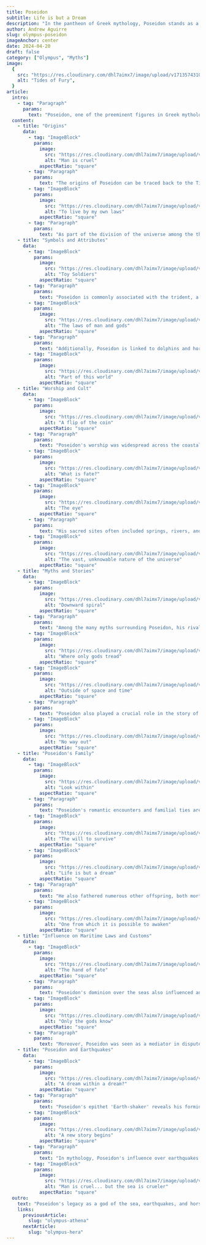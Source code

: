 ```yaml
---
title: Poseidon
subtitle: Life is but a Dream
description: "In the pantheon of Greek mythology, Poseidon stands as a towering figure, ruling over the oceans with his mighty trident. Known as the god of the sea, earthquakes, and horses, his influence pervades the natural world, where his temper can stir waves into towering fury or calm the deepest waters. Alongside his brothers Zeus and Hades, he forms a trio of deities that govern the upper world, the underworld, and the watery depths"
author: Andrew Aguirre
slug: olympus-poseidon
imageAnchor: center
date: 2024-04-20
draft: false
category: ["Olympus", "Myths"]
image:
  {
    src: "https://res.cloudinary.com/dhl7aimx7/image/upload/v1713574310/001_w1oahh.webp",
    alt: "Tides of Fury",
  }
article:
  intro:
    - tag: "Paragraph"
      params:
        text: "Poseidon, one of the preeminent figures in Greek mythology, is revered as the god of the sea, earthquakes, and horses. His dominion over these elements marks him as a powerful and temperamental deity, whose moods could shape the world of gods and men alike. As a brother of Zeus and Hades, Poseidon played a pivotal role in the pantheon of Olympus, often depicted with his trident which he used to raise storms, calm waters, and shake the earth."
  content:
    - title: "Origins"
      data:
        - tag: "ImageBlock"
          params:
            image:
              src: "https://res.cloudinary.com/dhl7aimx7/image/upload/v1713574310/002_e0eog2.webp"
              alt: "Man is cruel"
            aspectRatio: "square"
        - tag: "Paragraph"
          params:
            text: "The origins of Poseidon can be traced back to the Titans, as he is the son of Cronus and Rhea. Like his siblings, he was swallowed by Cronus at birth but later saved by Zeus. This early turmoil set the stage for Poseidon's fierce and formidable nature. His rescue and subsequent rise among the Olympian gods are emblematic of his enduring will and power, establishing him as a deity not to be crossed lightly."
        - tag: "ImageBlock"
          params:
            image:
              src: "https://res.cloudinary.com/dhl7aimx7/image/upload/v1713574310/003_v2hu5l.webp"
              alt: "To live by my own laws"
            aspectRatio: "square"
        - tag: "Paragraph"
          params:
            text: "As part of the division of the universe among the three brothers, Poseidon received the sea as his realm. This allotment was not random but a reflection of his tempestuous and fluid nature, akin to the ever-changing seas. His control over the vast oceanic domains underscores his expansive influence, which stretches as far as the water flows."
    - title: "Symbols and Attributes"
      data:
        - tag: "ImageBlock"
          params:
            image:
              src: "https://res.cloudinary.com/dhl7aimx7/image/upload/v1713574310/004_vpjod8.webp"
              alt: "Toy Soldiers"
            aspectRatio: "square"
        - tag: "Paragraph"
          params:
            text: "Poseidon is commonly associated with the trident, a three-pronged spear that epitomizes his rule over the seas. This powerful weapon was not only a tool of war but also a means to stir and calm the waters, demonstrating his dual nature as a creator and destroyer. The trident stands as a symbol of his sovereignty and his ability to harness the sea's vast energies."
        - tag: "ImageBlock"
          params:
            image:
              src: "https://res.cloudinary.com/dhl7aimx7/image/upload/v1713574310/005_b7ljhe.webp"
              alt: "The laws of man and gods"
            aspectRatio: "square"
        - tag: "Paragraph"
          params:
            text: "Additionally, Poseidon is linked to dolphins and horses, creatures that represent speed, grace, and intelligence. The connection to horses is seen in his creation of the first horse, Pegasus, a mythical creature that further ties him to aspects of the sky and sea. These associations highlight Poseidon's multi-faceted identity as a god of more than just the water but also of creatures that embody the freedom and power of their respective realms."
        - tag: "ImageBlock"
          params:
            image:
              src: "https://res.cloudinary.com/dhl7aimx7/image/upload/v1713574310/006_saq9n2.webp"
              alt: "Part of this world"
            aspectRatio: "square"
    - title: "Worship and Cult"
      data:
        - tag: "ImageBlock"
          params:
            image:
              src: "https://res.cloudinary.com/dhl7aimx7/image/upload/v1713574310/007_l4zivh.webp"
              alt: "A flip of the coin"
            aspectRatio: "square"
        - tag: "Paragraph"
          params:
            text: "Poseidon's worship was widespread across the coastal and island regions of Greece, with numerous temples dedicated to honoring him. The city of Corinth, in particular, was a major center for his cult, where the Isthmian Games were held in his honor. These games, similar in prestige to the Olympic Games, featured contests in athletics and equestrian events, celebrating his connection to horses and athletic prowess."
        - tag: "ImageBlock"
          params:
            image:
              src: "https://res.cloudinary.com/dhl7aimx7/image/upload/v1713574310/008_x6gwj1.webp"
              alt: "What is fate?"
            aspectRatio: "square"
        - tag: "ImageBlock"
          params:
            image:
              src: "https://res.cloudinary.com/dhl7aimx7/image/upload/v1713574310/009_eehj54.webp"
              alt: "The eye"
            aspectRatio: "square"
        - tag: "Paragraph"
          params:
            text: "His sacred sites often included springs, rivers, and other water bodies, emphasizing his link to water as a life-giving and destructive force. Rituals and offerings were made to appease him, particularly by sailors seeking his favor for safe voyages and by those affected by earthquakes and storms. His influence was both feared and revered, making him an integral part of the lives of those who dwelt near the sea."
        - tag: "ImageBlock"
          params:
            image:
              src: "https://res.cloudinary.com/dhl7aimx7/image/upload/v1713574310/010_xk2fe8.webp"
              alt: "The vast, unknowable nature of the universe"
            aspectRatio: "square"
    - title: "Myths and Stories"
      data:
        - tag: "ImageBlock"
          params:
            image:
              src: "https://res.cloudinary.com/dhl7aimx7/image/upload/v1713574310/011_wbprrt.webp"
              alt: "Downward spiral"
            aspectRatio: "square"
        - tag: "Paragraph"
          params:
            text: "Among the many myths surrounding Poseidon, his rivalry with Athena for the patronage of Athens stands out. They competed by offering gifts to the city, with Poseidon striking the Acropolis to create a spring, while Athena offered the olive tree, a symbol of peace and prosperity. Athena's gift was deemed more valuable, leading to her becoming the patroness of the city, a tale that underscores the competitive nature of the gods."
        - tag: "ImageBlock"
          params:
            image:
              src: "https://res.cloudinary.com/dhl7aimx7/image/upload/v1713574311/012_gey3yq.webp"
              alt: "Where only gods tread"
            aspectRatio: "square"
        - tag: "ImageBlock"
          params:
            image:
              src: "https://res.cloudinary.com/dhl7aimx7/image/upload/v1713574311/013_doyjly.webp"
              alt: "Outside of space and time"
            aspectRatio: "square"
        - tag: "Paragraph"
          params:
            text: "Poseidon also played a crucial role in the story of the Trojan War. He was deeply involved, often coming to the aid of the Greeks and using his powers to influence the battle's course. His participation in these legendary events shows his active interest in the affairs of mortals, shaping their fates according to his will and whims."
        - tag: "ImageBlock"
          params:
            image:
              src: "https://res.cloudinary.com/dhl7aimx7/image/upload/v1713574311/014_pukbuu.webp"
              alt: "No way out"
            aspectRatio: "square"
    - title: "Poseidon's Family"
      data:
        - tag: "ImageBlock"
          params:
            image:
              src: "https://res.cloudinary.com/dhl7aimx7/image/upload/v1713574311/015_dsipfb.webp"
              alt: "Look within"
            aspectRatio: "square"
        - tag: "Paragraph"
          params:
            text: "Poseidon's romantic encounters and familial ties are as tumultuous as the seas he ruled. His wife, Amphitrite, a Nereid, initially fled from his advances, but Poseidon eventually won her over. Together, they had several children, including Triton, a merman who inherited his father's dominion over the sea. These relationships are reflective of Poseidon's passionate and persistent nature."
        - tag: "ImageBlock"
          params:
            image:
              src: "https://res.cloudinary.com/dhl7aimx7/image/upload/v1713574311/016_x9xhud.webp"
              alt: "The will to survive"
            aspectRatio: "square"
        - tag: "ImageBlock"
          params:
            image:
              src: "https://res.cloudinary.com/dhl7aimx7/image/upload/v1713574311/017_epxyvc.webp"
              alt: "Life is but a dream"
            aspectRatio: "square"
        - tag: "Paragraph"
          params:
            text: "He also fathered numerous other offspring, both mortal and divine, through liaisons with various goddesses and mortals. These children often possessed characteristics of their father, such as strength, wildness, and a connection to horses or the sea. His expansive family tree intertwines with many other myths and legends, spreading his influence across various narratives within Greek mythology."
        - tag: "ImageBlock"
          params:
            image:
              src: "https://res.cloudinary.com/dhl7aimx7/image/upload/v1713574311/018_usm2uf.webp"
              alt: "One from which it is possible to awaken"
            aspectRatio: "square"
    - title: "Influence on Maritime Laws and Customs"
      data:
        - tag: "ImageBlock"
          params:
            image:
              src: "https://res.cloudinary.com/dhl7aimx7/image/upload/v1713574311/019_nhxggt.webp"
              alt: "The hand of fate"
            aspectRatio: "square"
        - tag: "Paragraph"
          params:
            text: "Poseidon's dominion over the seas also influenced ancient maritime laws and customs, reflecting his status as the protector and challenger of sailors and fishermen. His mythological role as the arbiter of the seas was deeply interwoven with the development of laws that governed navigation and fishing, which were essential for the survival and prosperity of seafaring cultures. These laws often carried religious overtones, with oaths and ceremonies invoking Poseidon's name to ensure safe passage and bountiful catches."
        - tag: "ImageBlock"
          params:
            image:
              src: "https://res.cloudinary.com/dhl7aimx7/image/upload/v1713574311/020_mbs2le.webp"
              alt: "Only the gods know"
            aspectRatio: "square"
        - tag: "Paragraph"
          params:
            text: "Moreover, Poseidon was seen as a mediator in disputes related to the sea, and his favor was sought in judicial matters where the ocean was a contentious element. This aspect of Poseidon as a lawgiver and a peacekeeper among seafarers shows how deeply the mythological and the practical were linked in ancient Greek society. It highlights how the gods, particularly Poseidon, were not just figures of worship but also central to the everyday lives and governance of the people who looked to them for guidance and protection."
    - title: "Poseidon and Earthquakes"
      data:
        - tag: "ImageBlock"
          params:
            image:
              src: "https://res.cloudinary.com/dhl7aimx7/image/upload/v1713574312/021_zstvma.webp"
              alt: "A dream within a dream?"
            aspectRatio: "square"
        - tag: "Paragraph"
          params:
            text: "Poseidon's epithet 'Earth-shaker' reveals his formidable control over earthquakes, an aspect of his power that instilled awe and fear among the ancients. He wielded this ability to shake the very foundations of the earth, often using it to express his displeasure or to assert his presence among gods and mortals. This connection to earthquakes symbolizes his volatile temper and the unpredictable danger that comes with crossing him."
        - tag: "ImageBlock"
          params:
            image:
              src: "https://res.cloudinary.com/dhl7aimx7/image/upload/v1713574312/022_pvrzai.webp"
              alt: "A new story begins"
            aspectRatio: "square"
        - tag: "Paragraph"
          params:
            text: "In mythology, Poseidon's influence over earthquakes is seen in several stories where he uses this power to punish or manipulate the world of men. For example, when he was insulted or ignored, he could cause earthquakes as a form of divine retribution. This aspect of his power was particularly significant in regions prone to seismic activity, where the ancients might have interpreted natural disasters as manifestations of his wrath. His ability to cause and calm earthquakes also emphasized the belief that appeasing him could bring stability and protection from the unpredictable forces of nature."
        - tag: "ImageBlock"
          params:
            image:
              src: "https://res.cloudinary.com/dhl7aimx7/image/upload/v1713574312/023_aw3rkm.webp"
              alt: "Man is cruel... but the sea is crueler"
            aspectRatio: "square"
  outro:
    text: "Poseidon's legacy as a god of the sea, earthquakes, and horses is a testament to his significant role in Greek mythology. His ability to influence both the natural world and the affairs of gods and mortals alike makes him a figure of immense power and respect. As we explore his myths and cultural representations, we gain insights into the ancient world's values and the enduring appeal of its myths. Poseidon's story is not just about power over the sea, but also about the profound impact of nature on human life and culture."
    links:
      previousArticle:
        slug: "olympus-athena"
      nextArticle:
        slug: "olympus-hera"
---
```

